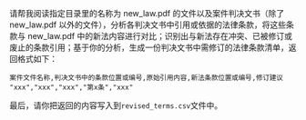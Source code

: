 请帮我阅读指定目录里的名称为 new_law.pdf 的文件以及案件判决文书（除了 new_law.pdf 以外的文件），分析各判决文书中引用或依据的法律条款，将这些条款与 new_law.pdf 中的新法内容进行对比；识别出与新法存在冲突、已被修订或废止的条款引用；基于你的分析，生成一份判决文书中需修订的法律条款清单，返回格式如下：
```
案件文件名称,判决文书中的条款位置或编号,原始引用内容,新法条款位置或编号,修订建议
"xxx","xxx","xxx","第x条","xxx"
```
最后，请你把返回的内容写入到`revised_terms.csv`文件中。
